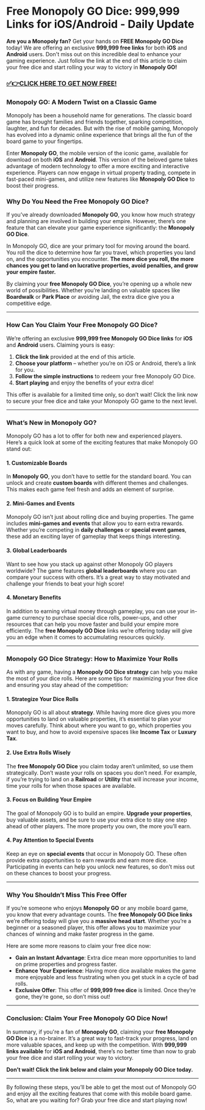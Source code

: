 # Free Monopoly GO Dice: 999,999 Links for iOS/Android - Daily Update

**Are you a Monopoly fan?** Get your hands on **FREE Monopoly GO Dice** today! We are offering an exclusive **999,999 free links** for both **iOS** and **Android** users. Don't miss out on this incredible deal to enhance your gaming experience. Just follow the link at the end of this article to claim your free dice and start rolling your way to victory in **Monopoly GO!**

### [✅👉CLICK HERE TO GET NOW FREE!](https://freeforyou.xyz/monopoly/go/)

### **Monopoly GO: A Modern Twist on a Classic Game**

Monopoly has been a household name for generations. The classic board game has brought families and friends together, sparking competition, laughter, and fun for decades. But with the rise of mobile gaming, Monopoly has evolved into a dynamic online experience that brings all the fun of the board game to your fingertips.

Enter **Monopoly GO**, the mobile version of the iconic game, available for download on both **iOS** and **Android**. This version of the beloved game takes advantage of modern technology to offer a more exciting and interactive experience. Players can now engage in virtual property trading, compete in fast-paced mini-games, and utilize new features like **Monopoly GO Dice** to boost their progress.

### **Why Do You Need the Free Monopoly GO Dice?**

If you’ve already downloaded **Monopoly GO**, you know how much strategy and planning are involved in building your empire. However, there’s one feature that can elevate your game experience significantly: the **Monopoly GO Dice**.

In Monopoly GO, dice are your primary tool for moving around the board. You roll the dice to determine how far you travel, which properties you land on, and the opportunities you encounter. **The more dice you roll, the more chances you get to land on lucrative properties, avoid penalties, and grow your empire faster.**

By claiming your **free Monopoly GO Dice**, you’re opening up a whole new world of possibilities. Whether you’re landing on valuable spaces like **Boardwalk** or **Park Place** or avoiding Jail, the extra dice give you a competitive edge.

---

### **How Can You Claim Your Free Monopoly GO Dice?**

We’re offering an exclusive **999,999 free Monopoly GO Dice links** for **iOS** and **Android** users. Claiming yours is easy:

1. **Click the link** provided at the end of this article.
2. **Choose your platform** – whether you’re on iOS or Android, there’s a link for you.
3. **Follow the simple instructions** to redeem your free Monopoly GO Dice.
4. **Start playing** and enjoy the benefits of your extra dice!

This offer is available for a limited time only, so don’t wait! Click the link now to secure your free dice and take your Monopoly GO game to the next level.

---

### **What’s New in Monopoly GO?**

Monopoly GO has a lot to offer for both new and experienced players. Here’s a quick look at some of the exciting features that make Monopoly GO stand out:

#### 1. **Customizable Boards**
In **Monopoly GO**, you don’t have to settle for the standard board. You can unlock and create **custom boards** with different themes and challenges. This makes each game feel fresh and adds an element of surprise.

#### 2. **Mini-Games and Events**
Monopoly GO isn’t just about rolling dice and buying properties. The game includes **mini-games and events** that allow you to earn extra rewards. Whether you’re competing in **daily challenges** or **special event games**, these add an exciting layer of gameplay that keeps things interesting.

#### 3. **Global Leaderboards**
Want to see how you stack up against other Monopoly GO players worldwide? The game features **global leaderboards** where you can compare your success with others. It’s a great way to stay motivated and challenge your friends to beat your high score!

#### 4. **Monetary Benefits**
In addition to earning virtual money through gameplay, you can use your in-game currency to purchase special dice rolls, power-ups, and other resources that can help you move faster and build your empire more efficiently. The **free Monopoly GO Dice** links we’re offering today will give you an edge when it comes to accumulating resources quickly.

---

### **Monopoly GO Dice Strategy: How to Maximize Your Rolls**

As with any game, having a **Monopoly GO Dice strategy** can help you make the most of your dice rolls. Here are some tips for maximizing your free dice and ensuring you stay ahead of the competition:

#### 1. **Strategize Your Dice Rolls**
Monopoly GO is all about **strategy**. While having more dice gives you more opportunities to land on valuable properties, it’s essential to plan your moves carefully. Think about where you want to go, which properties you want to buy, and how to avoid expensive spaces like **Income Tax** or **Luxury Tax**.

#### 2. **Use Extra Rolls Wisely**
The **free Monopoly GO Dice** you claim today aren’t unlimited, so use them strategically. Don’t waste your rolls on spaces you don’t need. For example, if you’re trying to land on a **Railroad** or **Utility** that will increase your income, time your rolls for when those spaces are available.

#### 3. **Focus on Building Your Empire**
The goal of Monopoly GO is to build an empire. **Upgrade your properties**, buy valuable assets, and be sure to use your extra dice to stay one step ahead of other players. The more property you own, the more you’ll earn.

#### 4. **Pay Attention to Special Events**
Keep an eye on **special events** that occur in Monopoly GO. These often provide extra opportunities to earn rewards and earn more dice. Participating in events can help you unlock new features, so don’t miss out on these chances to boost your progress.

---

### **Why You Shouldn’t Miss This Free Offer**

If you’re someone who enjoys **Monopoly GO** or any mobile board game, you know that every advantage counts. The **free Monopoly GO Dice links** we’re offering today will give you a **massive head start**. Whether you’re a beginner or a seasoned player, this offer allows you to maximize your chances of winning and make faster progress in the game.

Here are some more reasons to claim your free dice now:

- **Gain an Instant Advantage**: Extra dice mean more opportunities to land on prime properties and progress faster.
- **Enhance Your Experience**: Having more dice available makes the game more enjoyable and less frustrating when you get stuck in a cycle of bad rolls.
- **Exclusive Offer**: This offer of **999,999 free dice** is limited. Once they’re gone, they’re gone, so don’t miss out!

---

### **Conclusion: Claim Your Free Monopoly GO Dice Now!**

In summary, if you're a fan of **Monopoly GO**, claiming your **free Monopoly GO Dice** is a no-brainer. It’s a great way to fast-track your progress, land on more valuable spaces, and keep up with the competition. With **999,999 links available** for **iOS and Android**, there’s no better time than now to grab your free dice and start rolling your way to victory.

**Don’t wait! Click the link below and claim your Monopoly GO Dice today.**

---

By following these steps, you’ll be able to get the most out of Monopoly GO and enjoy all the exciting features that come with this mobile board game. So, what are you waiting for? Grab your free dice and start playing now!
